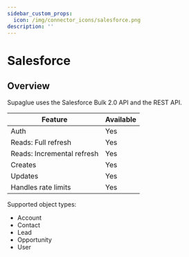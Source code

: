 ```yaml
---
sidebar_custom_props:
  icon: /img/connector_icons/salesforce.png
description: ''
---
```


# Salesforce

## Overview

Supaglue uses the Salesforce Bulk 2.0 API and the REST API.

| Feature                    | Available |
| -------------------------- | --------- |
| Auth                       | Yes       |
| Reads: Full refresh        | Yes       |
| Reads: Incremental refresh | Yes       |
| Creates                    | Yes       |
| Updates                    | Yes       |
| Handles rate limits        | Yes       |

Supported object types:

- Account
- Contact
- Lead
- Opportunity
- User
